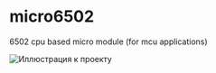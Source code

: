 # micro6502
6502 cpu based micro module (for mcu applications)

![Иллюстрация к проекту](https://github.com/digitalinvitro/micro6502/edit/master/micro65-3D.jpg)
